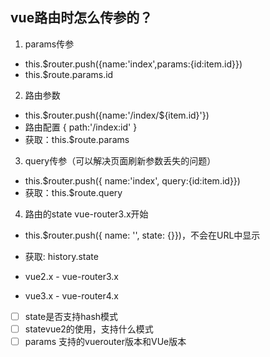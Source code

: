 ## vue路由时怎么传参的？
1. params传参
  - this.$router.push({name:'index',params:{id:item.id}})
  - this.$route.params.id
2. 路由参数
  - this.$router.push({name:'/index/${item.id}'})
  - 路由配置 { path:'/index:id' }
  - 获取：this.$route.params
3. query传参（可以解决页面刷新参数丢失的问题）
  - this.$router.push({ name:'index', query:{id:item.id}})
  - 获取：this.$route.query
4. 路由的state vue-router3.x开始
  - this.$router.push({ name: '', state: {}})，不会在URL中显示
  - 获取: history.state

- vue2.x - vue-router3.x
- vue3.x - vue-router4.x

- [ ] state是否支持hash模式
- [ ] statevue2的使用，支持什么模式
- [ ] params 支持的vuerouter版本和VUe版本